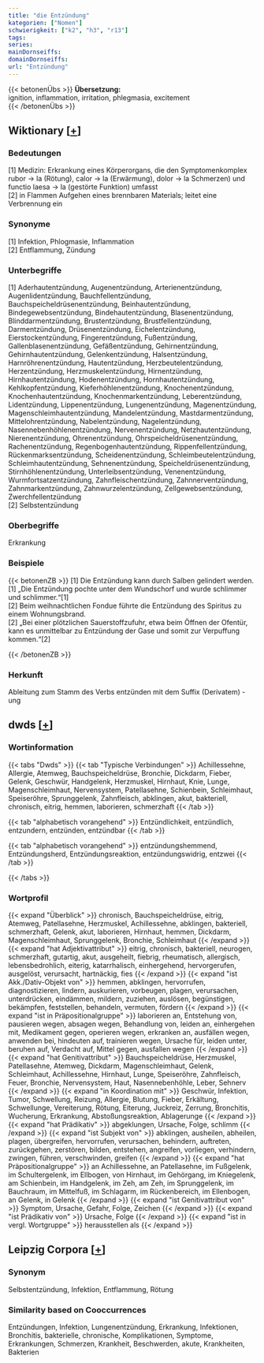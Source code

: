 ```yaml
---
title: "die Entzündung"
kategorien: ["Nomen"]
schwierigkeit: ["k2", "h3", "r13"]
tags:
series:
mainDornseiffs:
domainDornseiffs:
url: "Entzündung"
---
```


{{< betonenÜbs >}}
**Übersetzung:**  
ignition, inflammation, irritation, phlegmasia, excitement  
{{< /betonenÜbs >}}

## Wiktionary [[+](https://de.wiktionary.org/wiki/Entzündung)]

### Bedeutungen
[1] Medizin: Erkrankung eines Körperorgans, die den Symptomenkomplex rubor → la (Rötung), calor → la  (Erwärmung), dolor → la Schmerzen) und functio laesa → la (gestörte Funktion) umfasst  
[2] in Flammen Aufgehen eines brennbaren Materials; leitet eine Verbrennung ein  

### Synonyme
[1] Infektion, Phlogmasie, Inflammation  
[2] Entflammung, Zündung  

### Unterbegriffe
[1] Aderhautentzündung, Augenentzündung, Arterienentzündung, Augenlidentzündung, Bauchfellentzündung, Bauchspeicheldrüsenentzündung, Beinhautentzündung, Bindegewebsentzündung, Bindehautentzündung, Blasenentzündung, Blinddarmentzündung, Brustentzündung, Brustfellentzündung, Darmentzündung, Drüsenentzündung, Eichelentzündung, Eierstockentzündung, Fingerentzündung, Fußentzündung, Gallenblasenentzündung, Gefäßentzündung, Gehirnentzündung, Gehirnhautentzündung, Gelenkentzündung, Halsentzündung, Harnröhrenentzündung, Hautentzündung, Herzbeutelentzündung, Herzentzündung, Herzmuskelentzündung, Hirnentzündung, Hirnhautentzündung, Hodenentzündung, Hornhautentzündung, Kehlkopfentzündung, Kieferhöhlenentzündung, Knochenentzündung, Knochenhautentzündung, Knochenmarkentzündung, Leberentzündung, Lidentzündung, Lippenentzündung, Lungenentzündung, Magenentzündung, Magenschleimhautentzündung, Mandelentzündung, Mastdarmentzündung, Mittelohrentzündung, Nabelentzündung, Nagelentzündung, Nasennebenhöhlenentzündung, Nervenentzündung, Netzhautentzündung, Nierenentzündung, Ohrenentzündung, Ohrspeicheldrüsenentzündung, Rachenentzündung, Regenbogenhautentzündung, Rippenfellentzündung, Rückenmarksentzündung, Scheidenentzündung, Schleimbeutelentzündung, Schleimhautentzündung, Sehnenentzündung, Speicheldrüsenentzündung, Stirnhöhlenentzündung, Unterleibsentzündung, Venenentzündung, Wurmfortsatzentzündung, Zahnfleischentzündung, Zahnnerventzündung, Zahnmarkentzündung, Zahnwurzelentzündung, Zellgewebsentzündung, Zwerchfellentzündung  
[2] Selbstentzündung  

### Oberbegriffe
Erkrankung  

### Beispiele
{{< betonenZB >}}
[1] Die Entzündung kann durch Salben gelindert werden.  
[1] „Die Entzündung pochte unter dem Wundschorf und wurde schlimmer und schlimmer.“[1]  
[2] Beim weihnachtlichen Fondue führte die Entzündung des Spiritus zu einem Wohnungsbrand.  
[2] „Bei einer plötzlichen Sauerstoffzufuhr, etwa beim Öffnen der Ofentür, kann es unmittelbar zu  Entzündung der Gase und somit zur Verpuffung kommen.“[2]  

{{< /betonenZB >}}
### Herkunft
Ableitung zum Stamm des Verbs entzünden mit dem Suffix (Derivatem) -ung  



## dwds [[+](https://www.dwds.de/wb/Entzündung)]

### Wortinformation
{{< tabs "Dwds" >}}
{{< tab "Typische Verbindungen" >}}
Achillessehne, Allergie, Atemweg, Bauchspeicheldrüse, Bronchie, Dickdarm, Fieber, Gelenk, Geschwür, Handgelenk, Herzmuskel, Hirnhaut, Knie, Lunge, Magenschleimhaut, Nervensystem, Patellasehne, Schienbein, Schleimhaut, Speiseröhre, Sprunggelenk, Zahnfleisch, abklingen, akut, bakteriell, chronisch, eitrig, hemmen, laborieren, schmerzhaft
{{< /tab >}}

{{< tab "alphabetisch vorangehend" >}}
Entzündlichkeit, entzündlich, entzundern, entzünden, entzündbar
{{< /tab >}}

{{< tab "alphabetisch vorangehend" >}}
entzündungshemmend, Entzündungsherd, Entzündungsreaktion, entzündungswidrig, entzwei
{{< /tab >}}

{{< /tabs >}}

### Wortprofil
{{< expand "Überblick" >}} chronisch, Bauchspeicheldrüse, eitrig, Atemweg, Patellasehne, Herzmuskel, Achillessehne, abklingen, bakteriell, schmerzhaft, Gelenk, akut, laborieren, Hirnhaut, hemmen, Dickdarm, Magenschleimhaut, Sprunggelenk, Bronchie, Schleimhaut {{< /expand >}}
{{< expand "hat Adjektivattribut" >}} eitrig, chronisch, bakteriell, neurogen, schmerzhaft, gutartig, akut, ausgeheilt, fiebrig, rheumatisch, allergisch, lebensbedrohlich, eiterig, katarrhalisch, einhergehend, hervorgerufen, ausgelöst, verursacht, hartnäckig, fies {{< /expand >}}
{{< expand "ist Akk./Dativ-Objekt von" >}} hemmen, abklingen, hervorrufen, diagnostizieren, lindern, auskurieren, vorbeugen, plagen, verursachen, unterdrücken, eindämmen, mildern, zuziehen, auslösen, begünstigen, bekämpfen, feststellen, behandeln, vermuten, fördern {{< /expand >}}
{{< expand "ist in Präpositionalgruppe" >}} laborieren an, Entstehung von, pausieren wegen, absagen wegen, Behandlung von, leiden an, einhergehen mit, Medikament gegen, operieren wegen, erkranken an, ausfällen wegen, anwenden bei, hindeuten auf, trainieren wegen, Ursache für, leiden unter, beruhen auf, Verdacht auf, Mittel gegen, ausfallen wegen {{< /expand >}}
{{< expand "hat Genitivattribut" >}} Bauchspeicheldrüse, Herzmuskel, Patellasehne, Atemweg, Dickdarm, Magenschleimhaut, Gelenk, Schleimhaut, Achillessehne, Hirnhaut, Lunge, Speiseröhre, Zahnfleisch, Feuer, Bronchie, Nervensystem, Haut, Nasennebenhöhle, Leber, Sehnerv {{< /expand >}}
{{< expand "in Koordination mit" >}} Geschwür, Infektion, Tumor, Schwellung, Reizung, Allergie, Blutung, Fieber, Erkältung, Schwellunge, Vereiterung, Rötung, Eiterung, Juckreiz, Zerrung, Bronchitis, Wucherung, Erkrankung, Abstoßungsreaktion, Ablagerunge {{< /expand >}}
{{< expand "hat Prädikativ" >}} abgeklungen, Ursache, Folge, schlimm {{< /expand >}}
{{< expand "ist Subjekt von" >}} abklingen, ausheilen, abheilen, plagen, übergreifen, hervorrufen, verursachen, behindern, auftreten, zurückgehen, zerstören, bilden, entstehen, angreifen, vorliegen, verhindern, zwingen, führen, verschwinden, greifen {{< /expand >}}
{{< expand "hat Präpositionalgruppe" >}} an Achillessehne, an Patellasehne, im Fußgelenk, im Schultergelenk, im Ellbogen, von Hirnhaut, im Gehörgang, im Kniegelenk, am Schienbein, im Handgelenk, im Zeh, am Zeh, im Sprunggelenk, im Bauchraum, im Mittelfuß, im Schlagarm, im Rückenbereich, im Ellenbogen, an Gelenk, in Gelenk {{< /expand >}}
{{< expand "ist Genitivattribut von" >}} Symptom, Ursache, Gefahr, Folge, Zeichen {{< /expand >}}
{{< expand "ist Prädikativ von" >}} Ursache, Folge {{< /expand >}}
{{< expand "ist in vergl. Wortgruppe" >}} herausstellen als {{< /expand >}}

## Leipzig Corpora [[+](https://corpora.uni-leipzig.de/en/res?word=Entzündung&corpusId=deu_newscrawl-public_2018)]


### Synonym
Selbstentzündung, Infektion, Entflammung, Rötung


### Similarity based on Cooccurrences
Entzündungen, Infektion, Lungenentzündung, Erkrankung, Infektionen, Bronchitis, bakterielle, chronische, Komplikationen, Symptome, Erkrankungen, Schmerzen, Krankheit, Beschwerden, akute, Krankheiten, Bakterien

